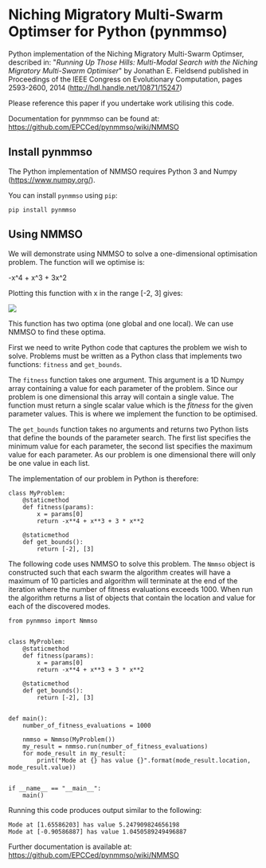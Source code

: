 # Niching Migratory Multi-Swarm Optimser for Python (pynmmso)

Python implementation of the Niching Migratory Multi-Swarm Optimser, described
in: "*Running Up Those Hills: Multi-Modal Search with the Niching Migratory Multi-Swarm Optimiser*"
by Jonathan E. Fieldsend published in Proceedings of the IEEE Congress on Evolutionary Computation, 
pages 2593-2600, 2014 (http://hdl.handle.net/10871/15247)

Please reference this paper if you undertake work utilising this code.

Documentation for pynmmso can be found at: https://github.com/EPCCed/pynmmso/wiki/NMMSO

## Install pynmmso

The Python implementation of NMMSO requires Python 3 and Numpy (https://www.numpy.org/).  

You can install `pynmmso` using `pip`:

```
pip install pynmmso
```

## Using NMMSO

We will demonstrate using NMMSO to solve a one-dimensional optimisation problem. The function will we optimise is:

-x^4 + x^3 + 3x^2

Plotting this function with x in the range [-2, 3] gives:

![](https://github.com/EPCCed/pynmmso/wiki/images/1D-function.png)

This function has two optima (one global and one local).  We can use NMMSO to find these optima.

First we need to write Python code that captures the problem we wish to solve. Problems must be written as a Python class that implements two functions: `fitness` and `get_bounds`.

The `fitness` function takes one argument. This argument is a 1D Numpy array containing a value for each parameter of the problem.  Since our problem is one dimensional this array will contain a single value. The function must return a single scalar value which is the *fitness* for the given parameter values.  This is where we implement the function to be optimised.

The ```get_bounds``` function takes no arguments and returns two Python lists that define the bounds of the parameter search.  The first list specifies the minimum value for each parameter, the second list specifies the maximum value for each parameter.  As our problem is one dimensional there will only be one value in each list.

The implementation of our problem in Python is therefore:

```
class MyProblem:
    @staticmethod
    def fitness(params):
        x = params[0]
        return -x**4 + x**3 + 3 * x**2

    @staticmethod
    def get_bounds():
        return [-2], [3]
```

The following code uses NMMSO to solve this problem. The `Nmmso` object is constructed such that each swarm the algorithm creates will have a maximum of 10 particles and algorithm will terminate at the end of the iteration where the number of fitness evaluations exceeds 1000.  When run the algorithm returns a list of objects that contain the location and value for each of the discovered modes.

```
from pynmmso import Nmmso


class MyProblem:
    @staticmethod
    def fitness(params):
        x = params[0]
        return -x**4 + x**3 + 3 * x**2

    @staticmethod
    def get_bounds():
        return [-2], [3]


def main():
    number_of_fitness_evaluations = 1000

    nmmso = Nmmso(MyProblem())
    my_result = nmmso.run(number_of_fitness_evaluations)
    for mode_result in my_result:
        print("Mode at {} has value {}".format(mode_result.location, mode_result.value))


if __name__ == "__main__":
    main()
```



Running this code produces output similar to the following:

```
Mode at [1.65586203] has value 5.247909824656198
Mode at [-0.90586887] has value 1.0450589249496887
```

Further documentation is available at: https://github.com/EPCCed/pynmmso/wiki/NMMSO
